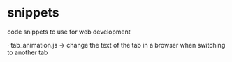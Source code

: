 # snippets
code snippets to use for web development

· tab_animation.js
  → change the text of the tab in a browser when switching to another tab
